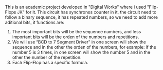 This is an academic project developed in "Digital Works" where i used "Flip-Flops JK" for it.
This circuit has synchronos counter in it, the circuit need to follow a binary sequence, it has repeated numbers, so we need to add more aditional bits, it functions are:
1. The most important bits  will be the sequence numbers, and less important bits will be the orden of the numbers and repetitions.
2. We will use “BCD to 7 Segment Driver" in one screen will show the sequence and in the other the orden of the numbers, for example: If the number 5 is 3 times, in one screen will show the number 5 and in the other the number of the repetition.
3. Each Flip-Flop has a specific formula.

